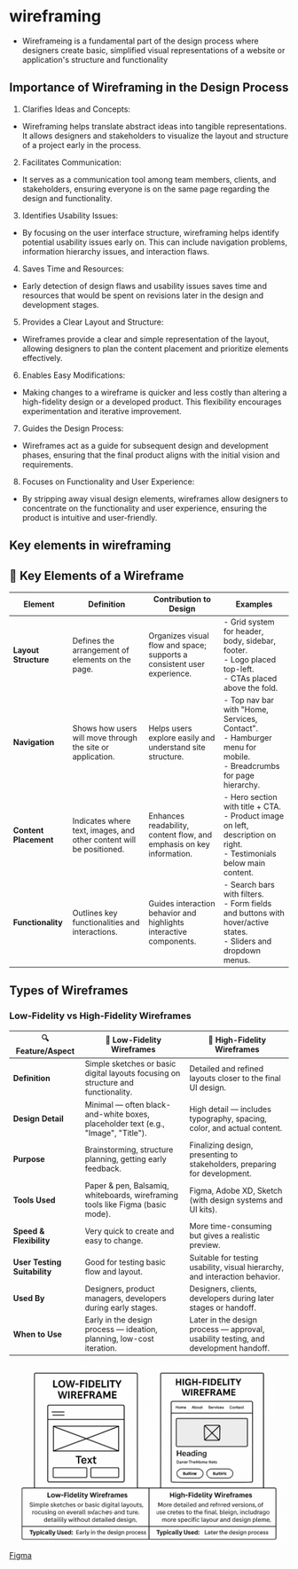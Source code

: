 # wireframing
- Wireframeing is a fundamental part of the design process where designers create basic, simplified visual representations of a website or application's structure and functionality
## Importance of Wireframing in the Design Process
1. Clarifies Ideas and Concepts:
- Wireframing helps translate abstract ideas into tangible representations. It allows designers and stakeholders to visualize the layout and structure of a project early in the process.
2. Facilitates Communication:
- It serves as a communication tool among team members, clients, and stakeholders, ensuring everyone is on the same page regarding the design and functionality.
3. Identifies Usability Issues:
- By focusing on the user interface structure, wireframing helps identify potential usability issues early on. This can include navigation problems, information hierarchy issues, and interaction flaws.
4. Saves Time and Resources:
- Early detection of design flaws and usability issues saves time and resources that would be spent on revisions later in the design and development stages.
5. Provides a Clear Layout and Structure:
- Wireframes provide a clear and simple representation of the layout, allowing designers to plan the content placement and prioritize elements effectively.
6. Enables Easy Modifications:
- Making changes to a wireframe is quicker and less costly than altering a high-fidelity design or a developed product. This flexibility encourages experimentation and iterative improvement.
7. Guides the Design Process:
- Wireframes act as a guide for subsequent design and development phases, ensuring that the final product aligns with the initial vision and requirements.
8. Focuses on Functionality and User Experience:
- By stripping away visual design elements, wireframes allow designers to concentrate on the functionality and user experience, ensuring the product is intuitive and user-friendly.
## Key elements in wireframing
## 🔑 Key Elements of a Wireframe

| Element            | Definition                                                                 | Contribution to Design                                               | Examples                                                                 |
|--------------------|-----------------------------------------------------------------------------|------------------------------------------------------------------------|--------------------------------------------------------------------------|
| **Layout Structure** | Defines the arrangement of elements on the page.                          | Organizes visual flow and space; supports a consistent user experience. | - Grid system for header, body, sidebar, footer. <br> - Logo placed top-left. <br> - CTAs placed above the fold. |
| **Navigation**       | Shows how users will move through the site or application.                | Helps users explore easily and understand site structure.             | - Top nav bar with "Home, Services, Contact". <br> - Hamburger menu for mobile. <br> - Breadcrumbs for page hierarchy. |
| **Content Placement**| Indicates where text, images, and other content will be positioned.       | Enhances readability, content flow, and emphasis on key information.   | - Hero section with title + CTA. <br> - Product image on left, description on right. <br> - Testimonials below main content. |
| **Functionality**    | Outlines key functionalities and interactions.                            | Guides interaction behavior and highlights interactive components.     | - Search bars with filters. <br> - Form fields and buttons with hover/active states. <br> - Sliders and dropdown menus. |
## Types of Wireframes
### Low-Fidelity vs High-Fidelity Wireframes

| 🔍 Feature/Aspect           | 📝 Low-Fidelity Wireframes                                                                 | 🎨 High-Fidelity Wireframes                                                               |
|-----------------------------|---------------------------------------------------------------------------------------------|--------------------------------------------------------------------------------------------|
| **Definition**              | Simple sketches or basic digital layouts focusing on structure and functionality.          | Detailed and refined layouts closer to the final UI design.                              |
| **Design Detail**           | Minimal — often black-and-white boxes, placeholder text (e.g., "Image", "Title").          | High detail — includes typography, spacing, color, and actual content.                   |
| **Purpose**                 | Brainstorming, structure planning, getting early feedback.                                 | Finalizing design, presenting to stakeholders, preparing for development.                |
| **Tools Used**              | Paper & pen, Balsamiq, whiteboards, wireframing tools like Figma (basic mode).             | Figma, Adobe XD, Sketch (with design systems and UI kits).                               |
| **Speed & Flexibility**     | Very quick to create and easy to change.                                                    | More time-consuming but gives a realistic preview.                                       |
| **User Testing Suitability**| Good for testing basic flow and layout.                                                     | Suitable for testing usability, visual hierarchy, and interaction behavior.              |
| **Used By**                 | Designers, product managers, developers during early stages.                               | Designers, clients, developers during later stages or handoff.                           |
| **When to Use**             | Early in the design process — ideation, planning, low-cost iteration.                       | Later in the design process — approval, usability testing, and development handoff.       |
![types of wireframe](https://github.com/sgacoki/wireframing/blob/main/wireframe%20types.png)
[Figma](https://www.figma.com/design/E2BRqdPcKkrnX6hLGPto8Z/Project-Airbnb?node-id=1-2&p=f&t=JGLQq8FZaTJdk7G7-0)
